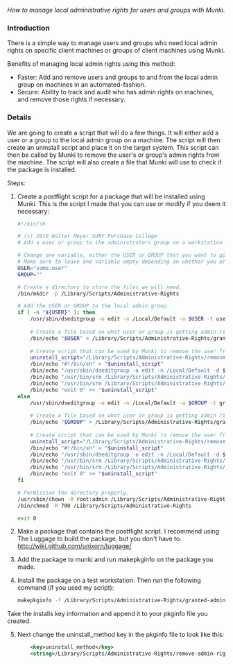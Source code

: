 _How to manage local administrative rights for users and groups with Munki._

### Introduction

There is a simple way to manage users and groups who need local admin rights on specific client machines or groups of client machines using Munki.

Benefits of managing local admin rights using this method:

- Faster: Add and remove users and groups to and from the local admin group on machines in an automated-fashion.
- Secure: Ability to track and audit who has admin rights on machines, and remove those rights if necessary.

### Details

We are going to create a script that will do a few things. It will either add a user or a group to the local admin group on a machine. The script will then create an uninstall script and place it on the target system. This script can then be called by Munki to remove the user's or group's admin rights from the machine. The script will also create a file that Munki will use to check if the package is installed.

Steps:

1. Create a postflight script for a package that will be installed using Munki. This is the script I made that you can use or modify if you deem it necessary:

    ```bash
    #!/bin/sh
    
    # (c) 2010 Walter Meyer SUNY Purchase College
    # Add a user or group to the administrators group on a workstation in a "Munki-Friendly" way.
    
    # Change one variable, either the USER or GROUP that you want to give administrative rights to.
    # Make sure to leave one variable empty depending on whether you are adding a user or group.
    USER="some.user"
    GROUP=""
    
    # Create a directory to store the files we will need.
    /bin/mkdir -p /Library/Scripts/Administrative-Rights
    
    # Add the USER or GROUP to the local admin group.
    if [ -n "${USER}" ]; then
    	/usr/sbin/dseditgroup -o edit -n /Local/Default -a $USER -t user admin
    	
    	# Create a file based on what user or group is getting admin rights that Munki can checksum.
    	/bin/echo "$USER" > /Library/Scripts/Administrative-Rights/granted-admin-rights_$USER
    	
    	# Create script that can be used by Munki to remove the user from the admin group.
    	uninstall_script="/Library/Scripts/Administrative-Rights/remove-admin-rights_$USER.sh"
    	/bin/echo "#!/bin/sh" > "$uninstall_script"
    	/bin/echo "/usr/sbin/dseditgroup -o edit -n /Local/Default -d $USER -t user admin" >> "$uninstall_script"
    	/bin/echo "/usr/bin/srm /Library/Scripts/Administrative-Rights/granted-admin-rights_$USER" >> "$uninstall_script"
    	/bin/echo "/usr/bin/srm /Library/Scripts/Administrative-Rights/remove-admin-rights_$USER.sh" >> "$uninstall_script"
    	/bin/echo "exit 0" >> "$uninstall_script"
    else
    	/usr/sbin/dseditgroup -o edit -n /Local/Default -a $GROUP -t group admin
    	
    	# Create a file based on what user or group is getting admin rights that Munki can checksum.
    	/bin/echo "$GROUP" > /Library/Scripts/Administrative-Rights/granted-admin-rights_$GROUP
    	
    	# Create script that can be used by Munki to remove the user from the admin group.
    	uninstall_script="/Library/Scripts/Administrative-Rights/remove-admin-rights_$GROUP.sh"
    	/bin/echo "#!/bin/sh" > "$uninstall_script"
    	/bin/echo "/usr/sbin/dseditgroup -o edit -n /Local/Default -d $GROUP -t group admin" >> "$uninstall_script"
    	/bin/echo "/usr/bin/srm /Library/Scripts/Administrative-Rights/granted-admin-rights_$GROUP" >> "$uninstall_script"
    	/bin/echo "/usr/bin/srm /Library/Scripts/Administrative-Rights/remove-admin-rights_$GROUP.sh" >> "$uninstall_script"
    	/bin/echo "exit 0" >> "$uninstall_script"
    fi
    
    # Permission the directory properly.
    /usr/sbin/chown -R root:admin /Library/Scripts/Administrative-Rights
    /bin/chmod -R 700 /Library/Scripts/Administrative-Rights
    
    exit 0
    ```

2. Make a package that contains the postflight script. I recommend using The Luggage to build the package, but you don't have to. http://wiki.github.com/unixorn/luggage/

3. Add the package to munki and run makepkginfo on the package you made.

4. Install the package on a test workstation. Then run the following command (if you used my script):

    ```bash
    makepkginfo -f /Library/Scripts/Administrative-Rights/granted-admin-rights_some.user
    ```

Take the installs key information and append it to your pkginfo file you created.

5. Next change the uninstall_method key in the pkginfo file to look
like this:

    ```xml
    	<key>uninstall_method</key>
    	<string>/Library/Scripts/Administrative-Rights/remove-admin-rights_some.user.sh</string>
    ```